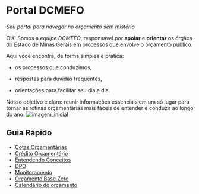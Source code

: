# Portal DCMEFO
*Seu portal para navegar no orçamento sem mistério*

Olá! Somos a *equipe DCMEFO*, responsável por **apoiar** e **orientar** os órgãos do Estado de Minas Gerais em processos que envolve o orçamento público.

Aqui você encontra, de forma simples e prática:

- os processos que conduzimos,

- respostas para dúvidas frequentes,
- orientações para facilitar seu dia a dia.

Nosso objetivo é claro: reunir informações essenciais em um só lugar para tornar as rotinas orçamentárias mais fáceis de entender e conduzir ao longo do ano.
![imagem_inicial](https://drive.google.com/drive/recent?hl=pt_BR)

## Guia Rápido
- [Cotas Orçamentárias](cotas-orcamentarias.md)
- [Crédito Orçamentário](credito-orcamentario.md)
- [Entendendo Conceitos](entendendo-conceitos.md)
- [DPO](dpo.md)
- [Monitoramento](monitoramento.md)
- [Orçamento Base Zero](orcamento-base-zero.md)
- [Calendário do orçamento](calendário-do-orçamento.md)

